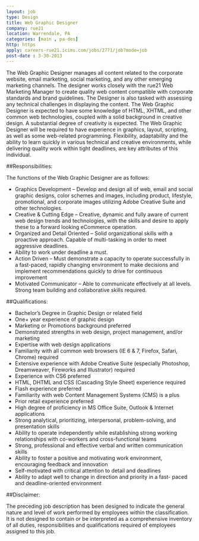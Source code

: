 ```yaml
---
layout: job
type: Design
title: Web Graphic Designer
company: rue21
location: Warrendale, PA
categories: [main , pa-des]
http: https
apply: careers-rue21.icims.com/jobs/2771/job?mode=job
post-date : 3-30-2013
---
```


The Web Graphic Designer manages all content related to the corporate website, email marketing, social marketing, and any other emerging marketing channels. The designer works closely with the rue21 Web Marketing Manager to create quality web content compatible with corporate standards and brand guidelines. The Designer is also tasked with assessing any technical challenges in displaying the content. The Web Graphic Designer is expected to have some knowledge of HTML, XHTML, and other common web technologies, coupled with a solid background in creative design. A substantial degree of creativity is expected. The Web Graphic Designer will be required to have experience in graphics, layout, scripting, as well as some web-related programming. Flexibility, adaptability and the ability to learn quickly in various technical and creative environments, while delivering quality work within tight deadlines, are key attributes of this individual.

##Responsibilities:

The functions of the Web Graphic Designer are as follows:

* Graphics Development – Develop and design all of web, email and social graphic designs, color schemes and images, including product, lifestyle, promotional, and corporate images utilizing Adobe Creative Suite and other technologies.
* Creative & Cutting Edge – Creative, dynamic and fully aware of current web design trends and technologies, with the skills and desire to apply these to a forward looking eCommerce operation.
* Organized and Detail Oriented – Solid organizational skills with a proactive approach. Capable of multi-tasking in order to meet aggressive deadlines. 
* Ability to work under deadline a must.
* Action Driven – Must demonstrate a capacity to operate successfully in a fast-paced, rapidly changing environment to make decisions and implement recommendations quickly to drive for continuous improvement
* Motivated Communicator – Able to communicate effectively at all levels. Strong team building and collaborative skills required.

##Qualifications:

* Bachelor’s Degree in Graphic Design or related field
* One+ year experience of graphic design
* Marketing or Promotions background preferred
* Demonstrated strengths in web design, project management, and/or marketing
* Expertise with web design applications
* Familiarity with all common web browsers (IE 6 & 7, Firefox, Safari, Chrome) required
* Extensive experience with Adobe Creative Suite (especially Photoshop, Dreamweaver, Fireworks and Illustrator) required
* Experience with CS6 preferred
* HTML, DHTML and CSS (Cascading Style Sheet) experience required
* Flash experience preferred
* Familiarity with web Content Management Systems (CMS) is a plus
* Prior retail experience preferred
* High degree of proficiency in MS Office Suite, Outlook & Internet applications
* Strong analytical, prioritizing, interpersonal, problem-solving, and presentation skills
* Ability to operate independently while establishing strong working relationships with co-workers and cross-functional teams
* Strong, professional and effective verbal and written communication skills
* Ability to foster a positive and motivating work environment, encouraging feedback and innovation
* Self-motivated with critical attention to detail and deadlines
* Ability to adapt well to change in direction and priority in a fast- paced and deadline-oriented environment
	
##Disclaimer: 

The preceding job description has been designed to indicate the general nature and level of work performed by employees within the classification. It is not designed to contain or be interpreted as a comprehensive inventory of all duties, responsibilities and qualifications required of employees assigned to this job. 